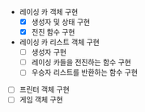 - 레이싱 카 객체 구현
  - [x] 생성자 및 상태 구현
  - [x] 전진 함수 구현
- 레이싱 카 리스트 객체 구현
  - [ ] 생성자 구현
  - [ ] 레이싱 카들을 전진하는 함수 구현
  - [ ] 우승자 리스트를 반환하는 함수 구현
- [ ] 프린터 객체 구현
- [ ] 게임 객체 구현
